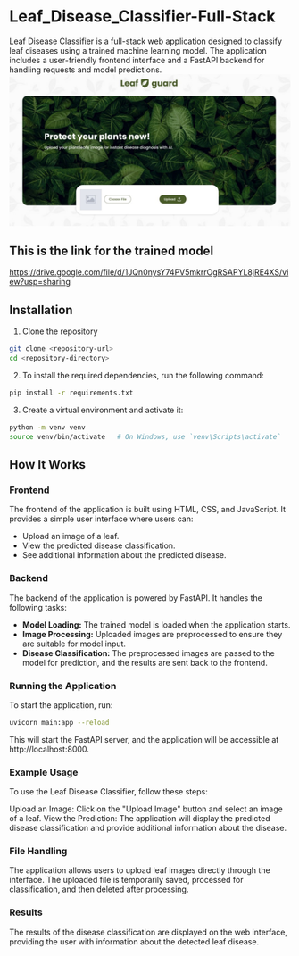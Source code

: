 # Leaf_Disease_Classifier-Full-Stack

Leaf Disease Classifier is a full-stack web application designed to classify leaf diseases using a trained machine learning model. The application includes a user-friendly frontend interface and a FastAPI backend for handling requests and model predictions.
<br>
![UI Path](https://github.com/Coolcoder009/Leaf_Disease_Classifier-Full-Stack-/blob/main/Screenshot%202024-04-18%20174742.jpg?raw=true) <br>

## This is the link for the trained model <br>
https://drive.google.com/file/d/1JQn0nysY74PV5mkrrOgRSAPYL8jRE4XS/view?usp=sharing
<br>

## Installation

1. Clone the repository 
```bash 
git clone <repository-url>
cd <repository-directory>
```

2. To install the required dependencies, run the following command:
```bash
pip install -r requirements.txt
```

3. Create a virtual environment and activate it:
```bash
python -m venv venv
source venv/bin/activate   # On Windows, use `venv\Scripts\activate`
```

## How It Works
### Frontend
The frontend of the application is built using HTML, CSS, and JavaScript. It provides a simple user interface where users can:

<ul>
<li>Upload an image of a leaf.</li>
<li>View the predicted disease classification.</li>
<li>See additional information about the predicted disease.</li>
</ul>

### Backend
The backend of the application is powered by FastAPI. It handles the following tasks:

<ul>
<li><strong>Model Loading:</strong> The trained model is loaded when the application starts.</li>
<li><strong>Image Processing:</strong> Uploaded images are preprocessed to ensure they are suitable for model input.</li>
<li><strong>Disease Classification:</strong> The preprocessed images are passed to the model for prediction, and the results are sent back to the frontend.</li>
</ul>

### Running the Application
To start the application, run:

```bash
uvicorn main:app --reload
```
This will start the FastAPI server, and the application will be accessible at http://localhost:8000.
### Example Usage
To use the Leaf Disease Classifier, follow these steps:

Upload an Image: Click on the "Upload Image" button and select an image of a leaf.
View the Prediction: The application will display the predicted disease classification and provide additional information about the disease.

### File Handling
The application allows users to upload leaf images directly through the interface. The uploaded file is temporarily saved, processed for classification, and then deleted after processing.

### Results
The results of the disease classification are displayed on the web interface, providing the user with information about the detected leaf disease.
